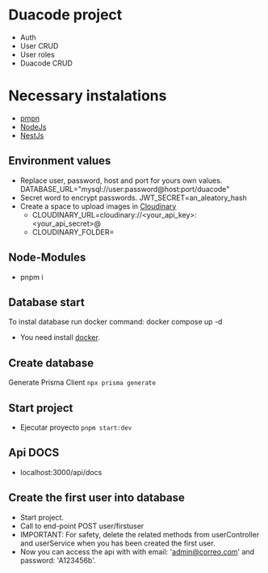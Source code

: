 # Duacode project

* Auth
* User CRUD
* User roles
* Duacode CRUD

# Necessary instalations

* [pmpn](https://pnpm.io/es/installation)
* [NodeJs](https://nodejs.org/en/download)
* [NestJs](https://docs.nestjs.com/first-steps)

## Environment values

* Replace user, password, host and port for yours own values.
  DATABASE_URL="mysql://user:password@host:port/duacode"
* Secret word to encrypt passwords.
  JWT_SECRET=an_aleatory_hash
* Create a space to upload images in [Cloudinary](https://cloudinary.com/)
  * CLOUDINARY_URL=cloudinary://<your_api_key>:<your_api_secret>@
  * CLOUDINARY_FOLDER=

## Node-Modules

* pnpm i

## Database start

To instal database run docker command: docker compose up -d

* You need install [docker](https://docs.docker.com/engine/install/).

## Create database

Generate Prisma Client `npx prisma generate`

## Start project

* Ejecutar proyecto `pnpm start:dev`

## Api DOCS

* localhost:3000/api/docs

## Create the first user into database

* Start project.
* Call to end-point POST user/firstuser
* IMPORTANT: For safety, delete the related methods from userController and userService when you has been created the first user.
* Now you can access the api with with email: 'admin@correo.com' and password: 'A123456b'.

